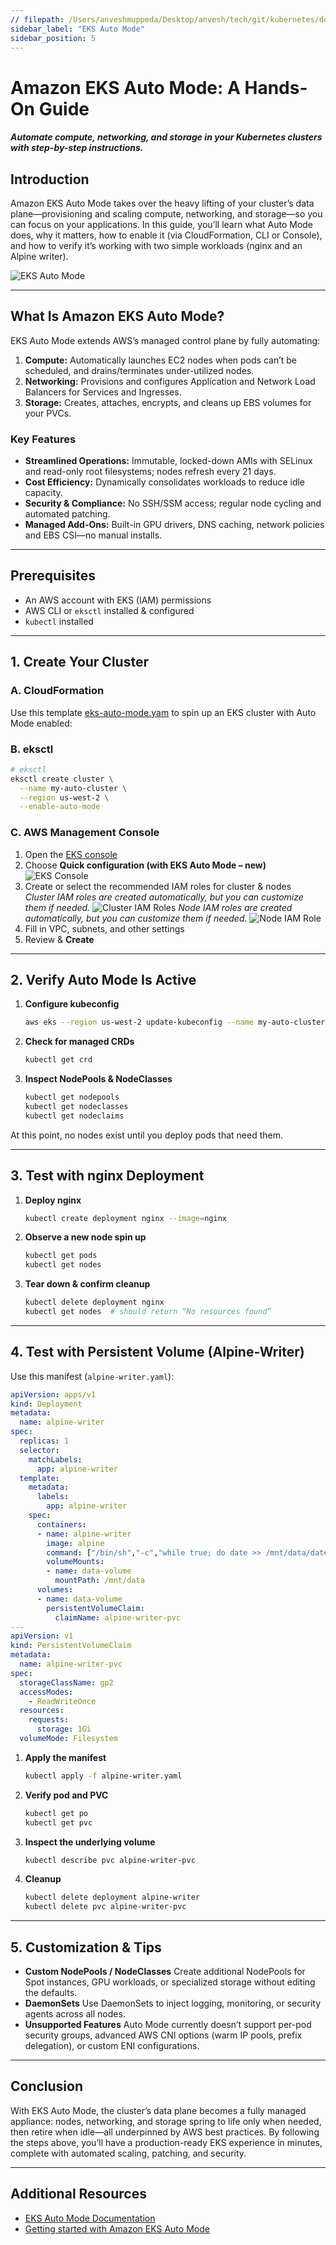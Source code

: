 ```yaml
---
// filepath: /Users/anveshmuppeda/Desktop/anvesh/tech/git/kubernetes/docs/eks/006-eks-auto-mode.md
sidebar_label: "EKS Auto Mode"
sidebar_position: 5
---  
```

# Amazon EKS Auto Mode: A Hands-On Guide
#### *Automate compute, networking, and storage in your Kubernetes clusters with step-by-step instructions.*
## Introduction

Amazon EKS Auto Mode takes over the heavy lifting of your cluster’s data plane—provisioning and scaling compute, networking, and storage—so you can focus on your applications. In this guide, you’ll learn what Auto Mode does, why it matters, how to enable it (via CloudFormation, CLI or Console), and how to verify it’s working with two simple workloads (nginx and an Alpine writer).

![EKS Auto Mode](./img/eks-auto-mode.png)

---

## What Is Amazon EKS Auto Mode?

EKS Auto Mode extends AWS’s managed control plane by fully automating:

1. **Compute:** Automatically launches EC2 nodes when pods can’t be scheduled, and drains/terminates under-utilized nodes.
2. **Networking:** Provisions and configures Application and Network Load Balancers for Services and Ingresses.
3. **Storage:** Creates, attaches, encrypts, and cleans up EBS volumes for your PVCs.

### Key Features

* **Streamlined Operations:** Immutable, locked-down AMIs with SELinux and read-only root filesystems; nodes refresh every 21 days.
* **Cost Efficiency:** Dynamically consolidates workloads to reduce idle capacity.
* **Security & Compliance:** No SSH/SSM access; regular node cycling and automated patching.
* **Managed Add-Ons:** Built-in GPU drivers, DNS caching, network policies and EBS CSI—no manual installs.

---

## Prerequisites

* An AWS account with EKS (IAM) permissions
* AWS CLI or `eksctl` installed & configured
* `kubectl` installed

---

## 1. Create Your Cluster

### A. CloudFormation

Use this template [eks-auto-mode.yam](./cloudformation/eks-auto-mode.yaml) to spin up an EKS cluster with Auto Mode enabled:


### B. eksctl

```bash
# eksctl
eksctl create cluster \
  --name my-auto-cluster \
  --region us-west-2 \
  --enable-auto-mode
```

### C. AWS Management Console

1. Open the [EKS console](https://console.aws.amazon.com/eks/home#/clusters)
2. Choose **Quick configuration (with EKS Auto Mode – new)**
   ![EKS Console](./img/eks-auto-mode-create.png)
3. Create or select the recommended IAM roles for cluster & nodes  
    *Cluster IAM roles are created automatically, but you can customize them if needed.*
    ![Cluster IAM Roles](./img/eks-auto-cluster-role.png)
    *Node IAM roles are created automatically, but you can customize them if needed.*
    ![Node IAM Role](./img/eks-auto-node-role.png)
4. Fill in VPC, subnets, and other settings
5. Review & **Create**

---

## 2. Verify Auto Mode Is Active

1. **Configure kubeconfig**

   ```bash
   aws eks --region us-west-2 update-kubeconfig --name my-auto-cluster
   ```
2. **Check for managed CRDs**

   ```bash
   kubectl get crd
   ```
3. **Inspect NodePools & NodeClasses**

   ```bash
   kubectl get nodepools
   kubectl get nodeclasses
   kubectl get nodeclaims
   ```

At this point, no nodes exist until you deploy pods that need them.

---

## 3. Test with nginx Deployment

1. **Deploy nginx**

   ```bash
   kubectl create deployment nginx --image=nginx
   ```
2. **Observe a new node spin up**

   ```bash
   kubectl get pods
   kubectl get nodes
   ```
3. **Tear down & confirm cleanup**

   ```bash
   kubectl delete deployment nginx
   kubectl get nodes  # should return “No resources found”
   ```

---

## 4. Test with Persistent Volume (Alpine-Writer)

Use this manifest (`alpine-writer.yaml`):

```yaml
apiVersion: apps/v1
kind: Deployment
metadata:
  name: alpine-writer
spec:
  replicas: 1
  selector:
    matchLabels:
      app: alpine-writer
  template:
    metadata:
      labels:
        app: alpine-writer
    spec:
      containers:
      - name: alpine-writer
        image: alpine
        command: ["/bin/sh","-c","while true; do date >> /mnt/data/date.txt; sleep 1; done"]
        volumeMounts:
        - name: data-volume
          mountPath: /mnt/data
      volumes:
      - name: data-volume
        persistentVolumeClaim:
          claimName: alpine-writer-pvc
---
apiVersion: v1
kind: PersistentVolumeClaim
metadata:
  name: alpine-writer-pvc
spec:
  storageClassName: gp2
  accessModes:
    - ReadWriteOnce
  resources:
    requests:
      storage: 1Gi
  volumeMode: Filesystem
```

1. **Apply the manifest**

   ```bash
   kubectl apply -f alpine-writer.yaml
   ```
2. **Verify pod and PVC**

   ```bash
   kubectl get po
   kubectl get pvc
   ```
3. **Inspect the underlying volume**

   ```bash
   kubectl describe pvc alpine-writer-pvc
   ```
4. **Cleanup**

   ```bash
   kubectl delete deployment alpine-writer
   kubectl delete pvc alpine-writer-pvc
   ```

---

## 5. Customization & Tips

* **Custom NodePools / NodeClasses**
  Create additional NodePools for Spot instances, GPU workloads, or specialized storage without editing the defaults.
* **DaemonSets**
  Use DaemonSets to inject logging, monitoring, or security agents across all nodes.
* **Unsupported Features**
  Auto Mode currently doesn’t support per-pod security groups, advanced AWS CNI options (warm IP pools, prefix delegation), or custom ENI configurations.

---

## Conclusion

With EKS Auto Mode, the cluster’s data plane becomes a fully managed appliance: nodes, networking, and storage spring to life only when needed, then retire when idle—all underpinned by AWS best practices. By following the steps above, you’ll have a production-ready EKS experience in minutes, complete with automated scaling, patching, and security.

---

## Additional Resources
* [EKS Auto Mode Documentation](https://docs.aws.amazon.com/eks/latest/userguide/automode.html)
* [Getting started with Amazon EKS Auto Mode](https://aws.amazon.com/blogs/containers/getting-started-with-amazon-eks-auto-mode/)